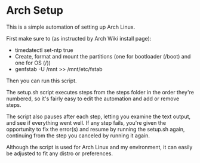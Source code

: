 # Arch Setup

This is a simple automation of setting up Arch Linux.

First make sure to (as instructed by Arch Wiki install page):
- timedatectl set-ntp true
- Create, format and mount the partitions (one for bootloader (/boot) and one for OS (/))
- genfstab -U /mnt >> /mnt/etc/fstab

Then you can run this script.

The setup.sh script executes steps from the steps folder in the order they're numbered, so it's fairly easy to
edit the automation and add or remove steps.

The script also pauses after each step, letting you examine the text output, and see if everything went well.
If any step fails, you're given the opportunity to fix the error(s) and resume by running the setup.sh again, continuing from the step you canceled by running it again.

Although the script is used for Arch Linux and my environment, it can easily be adjusted to fit any distro or preferences.
